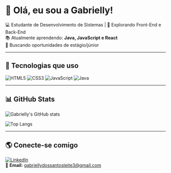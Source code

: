 # 👋 Olá, eu sou a Gabrielly!

💻 Estudante de Desenvolvimento de Sistemas | 🚀 Explorando Front-End e Back-End  
📚 Atualmente aprendendo: **Java, JavaScript e React**  
🌱 Buscando oportunidades de estágio/júnior  

---

## 🚀 Tecnologias que uso
![HTML5](https://img.shields.io/badge/HTML5-E34F26?style=for-the-badge&logo=html5&logoColor=white)
![CSS3](https://img.shields.io/badge/CSS3-1572B6?style=for-the-badge&logo=css3&logoColor=white)
![JavaScript](https://img.shields.io/badge/JavaScript-323330?style=for-the-badge&logo=javascript&logoColor=F7DF1E)
![Java](https://img.shields.io/badge/Java-ED8B00?style=for-the-badge&logo=java&logoColor=white)

---

## 📊 GitHub Stats
![Gabrielly's GitHub stats](https://github-readme-stats.vercel.app/api?username=gabriellyleitedev&show_icons=true&theme=radical)

![Top Langs](https://github-readme-stats.vercel.app/api/top-langs/?username=gabriellyleitedev&layout=compact&theme=radical)

---

## 🌎 Conecte-se comigo
[![LinkedIn](https://img.shields.io/badge/LinkedIn-0077B5?style=for-the-badge&logo=linkedin&logoColor=white)](https://www.linkedin.com/in/gabriellyleite-dev?utm_source=share&utm_campaign=share_via&utm_content=profile&utm_medium=android_app)  
📧 **Email:** [gabriellydossantosleite3@gmail.com](mailto:gabriellydossantosleite3@gmail.com)
